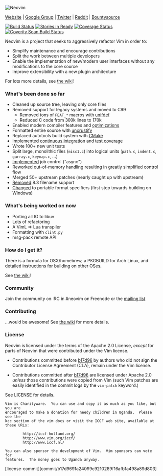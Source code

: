 ![Neovim](https://raw.githubusercontent.com/neovim/neovim.github.io/master/logos/neovim-logo.png)

[Website](http://neovim.org) |
[Google Group](https://groups.google.com/forum/#!forum/neovim) |
[Twitter](http://twitter.com/Neovim) |
[Reddit](http://www.reddit.com/r/neovim) |
[Bountysource](https://www.bountysource.com/teams/neovim)

[![Build Status](https://travis-ci.org/neovim/neovim.svg?branch=master)](https://travis-ci.org/neovim/neovim)
[![Stories in Ready](https://badge.waffle.io/neovim/neovim.png?label=ready)](https://waffle.io/neovim/neovim)
[![Coverage Status](https://img.shields.io/coveralls/neovim/neovim.svg)](https://coveralls.io/r/neovim/neovim)
[![Coverity Scan Build Status](https://scan.coverity.com/projects/2227/badge.svg)](https://scan.coverity.com/projects/2227)

Neovim is a project that seeks to aggressively refactor Vim in order to:

- Simplify maintenance and encourage contributions
- Split the work between multiple developers
- Enable the implementation of new/modern user interfaces without any
  modifications to the core source
- Improve extensibility with a new plugin architecture

For lots more details, see
[the wiki](https://github.com/neovim/neovim/wiki/Introduction)!

### What's been done so far

- Cleaned up source tree, leaving only core files
- Removed support for legacy systems and moved to C99
    - Removed tons of `FEAT_*` macros with [unifdef]
    - Reduced C code from 300k lines to 170k
- Enabled modern compiler features and [optimizations](https://github.com/neovim/neovim/pull/426)
- Formatted entire source with [uncrustify]
- Replaced autotools build system with [CMake]
- Implemented [continuous integration] and [test coverage]
- Wrote 100+ new unit tests
- Split large, monolithic files (`misc1.c`) into logical units
  (`path.c`, `indent.c`, `garray.c`, `keymap.c`, ...)
- [Implemented](https://github.com/neovim/neovim/pull/475) job control ("async")
- Reworked out-of-memory handling resulting in greatly simplified control flow
- Merged 50+ upstream patches (nearly caught up with upstream)
- [Removed](https://github.com/neovim/neovim/pull/635) 8.3 filename support
- [Changed](https://github.com/neovim/neovim/pull/574) to portable format
  specifiers (first step towards building on Windows)

[unifdef]: http://freecode.com/projects/unifdef
[uncrustify]: http://uncrustify.sourceforge.net/
[CMake]: http://cmake.org/
[continuous integration]: https://travis-ci.org/neovim/neovim
[test coverage]: https://coveralls.io/r/neovim/neovim

### What's being worked on now

- Porting all IO to libuv
- Lots of refactoring
- A VimL => Lua transpiler
- Formatting with `clint.py`
- msg-pack remote API

### How do I get it?

There is a formula for OSX/homebrew, a PKGBUILD for Arch Linux,
and detailed instructions for building on other OSes.

See [the wiki](https://github.com/neovim/neovim/wiki/Installing)!

### Community

Join the community on IRC in #neovim on Freenode or the [mailing list](https://groups.google.com/forum/#!forum/neovim)

### Contributing

...would be awesome! See [the wiki](https://github.com/neovim/neovim/wiki/Contributing) for more details.

### License

Neovim is licensed under the terms of the Apache 2.0 License, *except* for
parts of Neovim that were contributed under the Vim license.

- Contributions committed before [b17d96](license-commit) by authors who did
  not sign the Contributor License Agreement (CLA), remain under the Vim license.

- Contributions committed after [b17d96](license-commit) are licensed under
  Apache 2.0 *unless* those contributions were copied from Vim (such Vim
  patches are easily identified in the commit logs by the `vim-patch` keyword.)

See LICENSE for details.

    Vim is Charityware.  You can use and copy it as much as you like, but you are
    encouraged to make a donation for needy children in Uganda.  Please see the
    kcc section of the vim docs or visit the ICCF web site, available at these URLs:

            http://iccf-holland.org/
            http://www.vim.org/iccf/
            http://www.iccf.nl/

    You can also sponsor the development of Vim.  Vim sponsors can vote for
    features.  The money goes to Uganda anyway.

[license-commit][commit/b17d9691a24099c9210289f16afb1a498a89d803]

<!-- vim: set tw=80: -->
